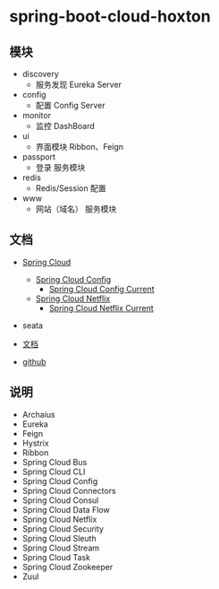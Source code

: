 # spring-boot-cloud-hoxton

## 模块

- discovery
    - 服务发现 Eureka Server
- config
    - 配置 Config Server
- monitor
    - 监控 DashBoard
- ui
    - 界面模块 Ribbon、Feign
- passport
    - 登录 服务模块
- redis
    - Redis/Session 配置
- www
    - 网站（域名） 服务模块

## 文档

- [Spring Cloud](https://spring.io/projects/spring-cloud)
    - [Spring Cloud Config](https://spring.io/projects/spring-cloud-config)
        - [Spring Cloud Config Current](https://docs.spring.io/spring-cloud-config/docs/2.2.6.RELEASE/reference/html/)
    - [Spring Cloud Netflix](https://spring.io/projects/spring-cloud-netflix)
        - [Spring Cloud Netflix Current](https://docs.spring.io/spring-cloud-netflix/docs/2.2.6.RELEASE/reference/html/)

- seata
- [文档](https://seata.io/zh-cn)
- [github](https://github.com/seata/seata)

## 说明

- Archaius
- Eureka
- Feign
- Hystrix
- Ribbon
- Spring Cloud Bus
- Spring Cloud CLI
- Spring Cloud Config
- Spring Cloud Connectors
- Spring Cloud Consul
- Spring Cloud Data Flow
- Spring Cloud Netflix
- Spring Cloud Security
- Spring Cloud Sleuth
- Spring Cloud Stream
- Spring Cloud Task
- Spring Cloud Zookeeper
- Zuul
